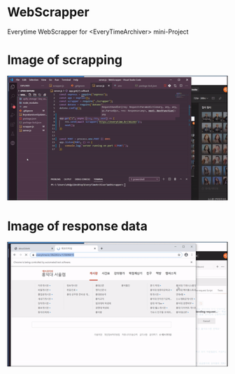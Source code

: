 # WebScrapper
Everytime WebScrapper for &lt;EveryTimeArchiver> mini-Project



# Image of scrapping
![Image of scrapping](https://raw.githubusercontent.com/wonAdam/WebScrapper/master/ezgif.com-video-to-gif.gif)




# Image of response data
![Image of response data](https://raw.githubusercontent.com/wonAdam/WebScrapper/master/ezgif.com-video-to-gif%20(1).gif)

